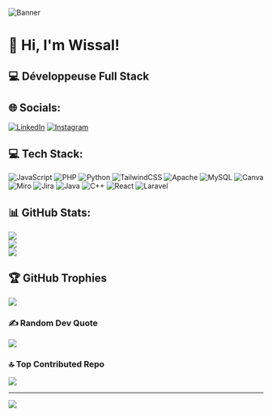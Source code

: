 <!-- Animated Banner -->
![Banner](https://media.giphy.com/media/3o7aD2saalBwwftBIY/giphy.gif)

# 👋 Hi, I'm Wissal!
## 💻 Développeuse Full Stack

## 🌐 Socials:
[![LinkedIn](https://img.shields.io/badge/LinkedIn-%230077B5.svg?logo=linkedin&logoColor=white)](https://www.linkedin.com/in/wissal-khrams-a2120234b/) 
[![Instagram](https://img.shields.io/badge/Instagram-%23E4405F.svg?logo=instagram&logoColor=white)](https://www.instagram.com/yourinstagram/)

## 💻 Tech Stack:
![JavaScript](https://img.shields.io/badge/javascript-%23323330.svg?style=for-the-badge&logo=javascript&logoColor=%23F7DF1E) 
![PHP](https://img.shields.io/badge/php-%23777BB4.svg?style=for-the-badge&logo=php&logoColor=white) 
![Python](https://img.shields.io/badge/python-3670A0?style=for-the-badge&logo=python&logoColor=ffdd54) 
![TailwindCSS](https://img.shields.io/badge/tailwindcss-%2338B2AC.svg?style=for-the-badge&logo=tailwind-css&logoColor=white) 
![Apache](https://img.shields.io/badge/apache-%23D42029.svg?style=for-the-badge&logo=apache&logoColor=white) 
![MySQL](https://img.shields.io/badge/mysql-4479A1.svg?style=for-the-badge&logo=mysql&logoColor=white) 
![Canva](https://img.shields.io/badge/Canva-%2300C4CC.svg?style=for-the-badge&logo=Canva&logoColor=white)
![Miro](https://img.shields.io/badge/Miro-%2300BFA5.svg?style=for-the-badge&logo=miro&logoColor=white)
![Jira](https://img.shields.io/badge/Jira-%23007ACC.svg?style=for-the-badge&logo=jira&logoColor=white)
![Java](https://img.shields.io/badge/Java-%23ED8B00.svg?style=for-the-badge&logo=java&logoColor=white)
![C++](https://img.shields.io/badge/C++-%2300599C.svg?style=for-the-badge&logo=c%2B%2B&logoColor=white)
![React](https://img.shields.io/badge/React-%2320232a.svg?style=for-the-badge&logo=react&logoColor=%2361DAFB)
![Laravel](https://img.shields.io/badge/Laravel-%23FF2D20.svg?style=for-the-badge&logo=laravel&logoColor=white)

## 📊 GitHub Stats:
![](https://github-readme-stats.vercel.app/api?username=ouissalrm&theme=dark&hide_border=false&include_all_commits=false&count_private=false)<br/>
![](https://nirzak-streak-stats.vercel.app/?user=ouissalrm&theme=dark&hide_border=false)<br/>
![](https://github-readme-stats.vercel.app/api/top-langs/?username=ouissalrm&theme=dark&hide_border=false&include_all_commits=false&count_private=false&layout=compact)

## 🏆 GitHub Trophies
![](https://github-profile-trophy.vercel.app/?username=ouissalrm&theme=radical&no-frame=false&no-bg=true&margin-w=4)

### ✍️ Random Dev Quote
![](https://quotes-github-readme.vercel.app/api?type=horizontal&theme=radical)

### 🔝 Top Contributed Repo
![](https://github-contributor-stats.vercel.app/api?username=ouissalrm&limit=5&theme=dark&combine_all_yearly_contributions=true)

---
[![](https://visitcount.itsvg.in/api?id=ouissalrm&icon=0&color=0)](https://visitcount.itsvg.in)

<!-- Proudly created with GPRM ( https://gprm.itsvg.in ) -->
